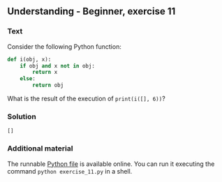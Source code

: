## Understanding - Beginner, exercise 11

### Text

Consider the following Python function:

```python
def i(obj, x):
    if obj and x not in obj:
        return x
    else:
        return obj
```

What is the result of the execution of `print(i([], 6))`?

### Solution
`[]`

### Additional material
The runnable [Python file](exercise_11.py) is available online. You can run it executing the command `python exercise_11.py` in a shell.
